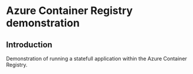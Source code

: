 # Azure Container Registry demonstration

## Introduction

Demonstration of running a statefull application within the Azure Container Registry.
